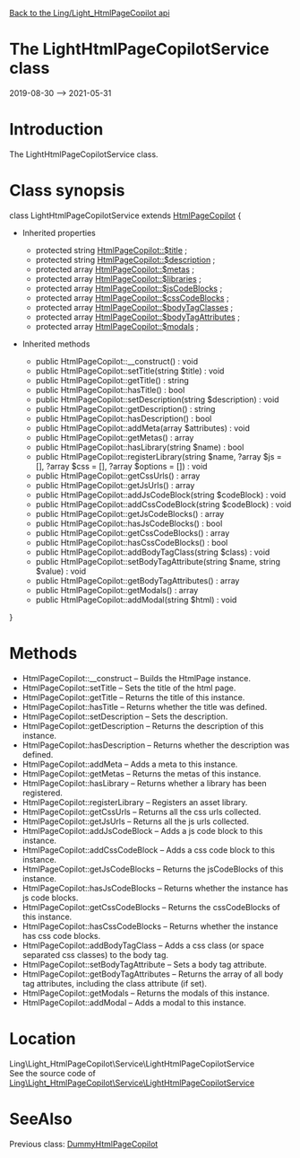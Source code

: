 [Back to the Ling/Light_HtmlPageCopilot api](https://github.com/lingtalfi/Light_HtmlPageCopilot/blob/master/doc/api/Ling/Light_HtmlPageCopilot.md)



The LightHtmlPageCopilotService class
================
2019-08-30 --> 2021-05-31






Introduction
============

The LightHtmlPageCopilotService class.



Class synopsis
==============


class <span class="pl-k">LightHtmlPageCopilotService</span> extends [HtmlPageCopilot](https://github.com/lingtalfi/HtmlPageTools/blob/master/doc/api/Ling/HtmlPageTools/Copilot/HtmlPageCopilot.md)  {

- Inherited properties
    - protected string [HtmlPageCopilot::$title](#property-title) ;
    - protected string [HtmlPageCopilot::$description](#property-description) ;
    - protected array [HtmlPageCopilot::$metas](#property-metas) ;
    - protected array [HtmlPageCopilot::$libraries](#property-libraries) ;
    - protected array [HtmlPageCopilot::$jsCodeBlocks](#property-jsCodeBlocks) ;
    - protected array [HtmlPageCopilot::$cssCodeBlocks](#property-cssCodeBlocks) ;
    - protected array [HtmlPageCopilot::$bodyTagClasses](#property-bodyTagClasses) ;
    - protected array [HtmlPageCopilot::$bodyTagAttributes](#property-bodyTagAttributes) ;
    - protected array [HtmlPageCopilot::$modals](#property-modals) ;

- Inherited methods
    - public HtmlPageCopilot::__construct() : void
    - public HtmlPageCopilot::setTitle(string $title) : void
    - public HtmlPageCopilot::getTitle() : string
    - public HtmlPageCopilot::hasTitle() : bool
    - public HtmlPageCopilot::setDescription(string $description) : void
    - public HtmlPageCopilot::getDescription() : string
    - public HtmlPageCopilot::hasDescription() : bool
    - public HtmlPageCopilot::addMeta(array $attributes) : void
    - public HtmlPageCopilot::getMetas() : array
    - public HtmlPageCopilot::hasLibrary(string $name) : bool
    - public HtmlPageCopilot::registerLibrary(string $name, ?array $js = [], ?array $css = [], ?array $options = []) : void
    - public HtmlPageCopilot::getCssUrls() : array
    - public HtmlPageCopilot::getJsUrls() : array
    - public HtmlPageCopilot::addJsCodeBlock(string $codeBlock) : void
    - public HtmlPageCopilot::addCssCodeBlock(string $codeBlock) : void
    - public HtmlPageCopilot::getJsCodeBlocks() : array
    - public HtmlPageCopilot::hasJsCodeBlocks() : bool
    - public HtmlPageCopilot::getCssCodeBlocks() : array
    - public HtmlPageCopilot::hasCssCodeBlocks() : bool
    - public HtmlPageCopilot::addBodyTagClass(string $class) : void
    - public HtmlPageCopilot::setBodyTagAttribute(string $name, string $value) : void
    - public HtmlPageCopilot::getBodyTagAttributes() : array
    - public HtmlPageCopilot::getModals() : array
    - public HtmlPageCopilot::addModal(string $html) : void

}






Methods
==============

- HtmlPageCopilot::__construct &ndash; Builds the HtmlPage instance.
- HtmlPageCopilot::setTitle &ndash; Sets the title of the html page.
- HtmlPageCopilot::getTitle &ndash; Returns the title of this instance.
- HtmlPageCopilot::hasTitle &ndash; Returns whether the title was defined.
- HtmlPageCopilot::setDescription &ndash; Sets the description.
- HtmlPageCopilot::getDescription &ndash; Returns the description of this instance.
- HtmlPageCopilot::hasDescription &ndash; Returns whether the description was defined.
- HtmlPageCopilot::addMeta &ndash; Adds a meta to this instance.
- HtmlPageCopilot::getMetas &ndash; Returns the metas of this instance.
- HtmlPageCopilot::hasLibrary &ndash; Returns whether a library has been registered.
- HtmlPageCopilot::registerLibrary &ndash; Registers an asset library.
- HtmlPageCopilot::getCssUrls &ndash; Returns all the css urls collected.
- HtmlPageCopilot::getJsUrls &ndash; Returns all the js urls collected.
- HtmlPageCopilot::addJsCodeBlock &ndash; Adds a js code block to this instance.
- HtmlPageCopilot::addCssCodeBlock &ndash; Adds a css code block to this instance.
- HtmlPageCopilot::getJsCodeBlocks &ndash; Returns the jsCodeBlocks of this instance.
- HtmlPageCopilot::hasJsCodeBlocks &ndash; Returns whether the instance has js code blocks.
- HtmlPageCopilot::getCssCodeBlocks &ndash; Returns the cssCodeBlocks of this instance.
- HtmlPageCopilot::hasCssCodeBlocks &ndash; Returns whether the instance has css code blocks.
- HtmlPageCopilot::addBodyTagClass &ndash; Adds a css class (or space separated css classes) to the body tag.
- HtmlPageCopilot::setBodyTagAttribute &ndash; Sets a body tag attribute.
- HtmlPageCopilot::getBodyTagAttributes &ndash; Returns the array of all body tag attributes, including the class attribute (if set).
- HtmlPageCopilot::getModals &ndash; Returns the modals of this instance.
- HtmlPageCopilot::addModal &ndash; Adds a modal to this instance.





Location
=============
Ling\Light_HtmlPageCopilot\Service\LightHtmlPageCopilotService<br>
See the source code of [Ling\Light_HtmlPageCopilot\Service\LightHtmlPageCopilotService](https://github.com/lingtalfi/Light_HtmlPageCopilot/blob/master/Service/LightHtmlPageCopilotService.php)



SeeAlso
==============
Previous class: [DummyHtmlPageCopilot](https://github.com/lingtalfi/Light_HtmlPageCopilot/blob/master/doc/api/Ling/Light_HtmlPageCopilot/Dependency/DummyHtmlPageCopilot.md)<br>
